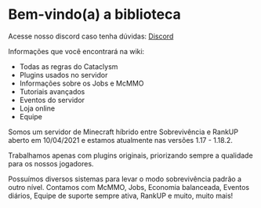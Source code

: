 # **Bem-vindo(a) a biblioteca**

Acesse nosso discord caso tenha dúvidas: [Discord](https://discord.com/invite/n4KMe6pMYK)

Informações que você encontrará na wiki:

- Todas as regras do Cataclysm
- Plugins usados no servidor
- Informações sobre os Jobs e McMMO
- Tutoriais avançados
- Eventos do servidor
- Loja online
- Equipe

Somos um servidor de Minecraft híbrido entre Sobrevivência e RankUP aberto em 10/04/2021
e estamos atualmente nas versões 1.17 - 1.18.2.

Trabalhamos apenas com plugins originais, priorizando sempre a qualidade
para os nossos jogadores.

Possuímos diversos sistemas para levar o modo sobrevivência padrão a outro nível.
Contamos com McMMO, Jobs, Economia balanceada, Eventos diários, Equipe de suporte
sempre ativa, RankUP e muito, muito mais!
